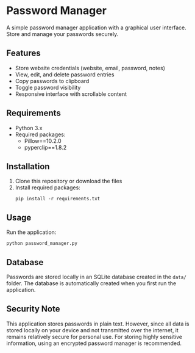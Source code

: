 # Password Manager

A simple password manager application with a graphical user interface. Store and manage your passwords securely.

## Features

- Store website credentials (website, email, password, notes)
- View, edit, and delete password entries
- Copy passwords to clipboard
- Toggle password visibility
- Responsive interface with scrollable content

## Requirements

- Python 3.x
- Required packages:
  - Pillow==10.2.0
  - pyperclip==1.8.2

## Installation

1. Clone this repository or download the files
2. Install required packages:
   ```
   pip install -r requirements.txt
   ```

## Usage

Run the application:
```
python password_manager.py
```

## Database

Passwords are stored locally in an SQLite database created in the `data/` folder. The database is automatically created when you first run the application.

## Security Note

This application stores passwords in plain text. However, since all data is stored locally on your device and not transmitted over the internet, it remains relatively secure for personal use. For storing highly sensitive information, using an encrypted password manager is recommended.
